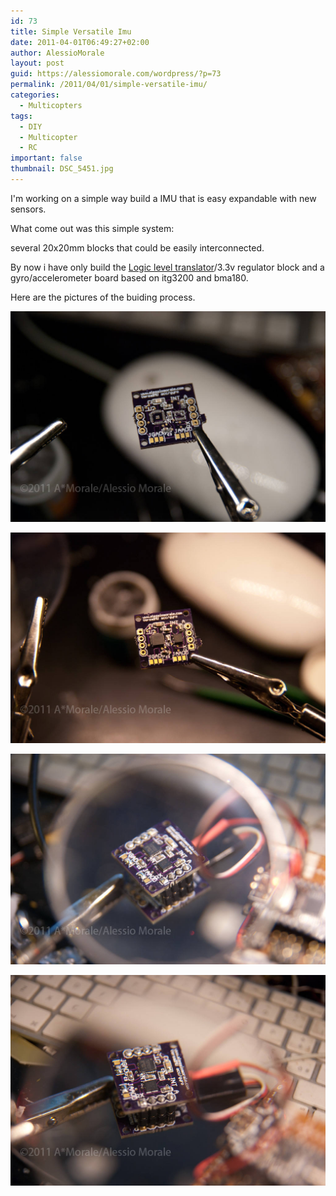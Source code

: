 ```yaml
---
id: 73
title: Simple Versatile Imu
date: 2011-04-01T06:49:27+02:00
author: AlessioMorale
layout: post
guid: https://alessiomorale.com/wordpress/?p=73
permalink: /2011/04/01/simple-versatile-imu/
categories:
  - Multicopters
tags:
  - DIY
  - Multicopter
  - RC
important: false
thumbnail: DSC_5451.jpg
---
```


I'm working on a simple way build a IMU that is easy expandable with new sensors.

What come out was this simple system:

several 20x20mm blocks that could be easily interconnected.

By now i have only build the [Logic level translator](levelconv.pdf)/3.3v regulator block and a gyro/accelerometer board based on itg3200 and bma180.

Here are the pictures of the buiding process.

![](DSC_5445.jpg)

![](DSC_5446.jpg)

![](DSC_5449.jpg)

![](DSC_5451.jpg)

